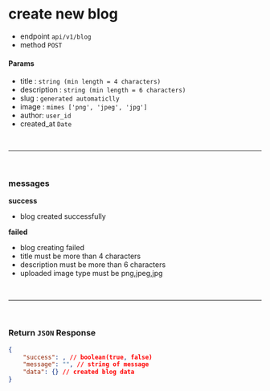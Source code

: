 # create new blog
- endpoint ``api/v1/blog``
- method  ``POST``


#### Params
- title : ``string (min length = 4 characters)``
- description : ``string (min length = 6 characters)``
- slug : `` generated automaticlly ``
- image : ``mimes ['png', 'jpeg', 'jpg']``
- author: `` user_id ``
- created_at `` Date ``


<br><hr><br>
### messages

**success**
- blog created successfully

**failed**
- blog creating failed
- title must be more than 4 characters
- description must be more than 6 characters
- uploaded image type must be png,jpeg,jpg  


<br><hr><br>

### Return ``JSON`` Response
``` json 
{
    "success": , // boolean(true, false) 
    "message": "", // string of message 
    "data": {} // created blog data   
}
```
